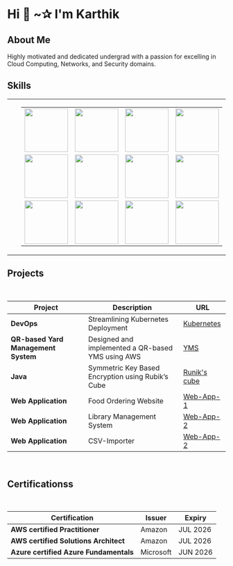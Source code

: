 <body>
      <h1> Hi 👋 ~✰ I'm Karthik</h1>
  <h2>About Me</h2>
  <p>Highly motivated and dedicated undergrad with a passion for excelling in Cloud Computing, Networks, and Security domains. </p>
  
  <div>
    <div>
    </div>
      <div>
      <h2>Skills</h2> 
        <table width="100%">
  <tr>
    <td width="50%">
    </td>
    <td width="50%">
  <table>
    <tr>
      <td><img src="https://github.com/Venkatakarthik0211/Data-Structures-and-Algorithm/blob/main/profile_images_and_icons/kubernetes-icon-2048x1995-r1q3f8n7.png" height="100" width="100"></td>
      <td><img src="https://github.com/Venkatakarthik0211/Data-Structures-and-Algorithm/blob/main/profile_images_and_icons/ansible-icon-2048x2048-ba8ueimn.png" height="100" width="100"></td>
      <td><img src="https://github.com/Venkatakarthik0211/Data-Structures-and-Algorithm/blob/main/profile_images_and_icons/docker.png" height="100" width="100"></td>
      <td><img src="https://github.com/Venkatakarthik0211/Data-Structures-and-Algorithm/blob/main/profile_images_and_icons/aws.png" height="100" width="100"></td>
    </tr>
    <tr>
      <td><img src="https://github.com/Venkatakarthik0211/Data-Structures-and-Algorithm/blob/main/profile_images_and_icons/Untitled.png" height="100" width="100"></td>
      <td><img src="https://github.com/Venkatakarthik0211/Data-Structures-and-Algorithm/blob/main/profile_images_and_icons/images.png" height="100" width="100"></td>
      <td><img src="https://github.com/Venkatakarthik0211/Data-Structures-and-Algorithm/blob/main/profile_images_and_icons/acer-logo-vmware-esxi-benq-w1070-acer-h6510bd-hyperv-multimedia-projectors-television-vmware-vsphere-png-clipart.jpg" height="100" width="100"></td>
      <td><img src="https://github.com/Venkatakarthik0211/Data-Structures-and-Algorithm/blob/main/profile_images_and_icons/sql.png" height="100" width="100"></td>
    </tr>
    <tr>
      <td><img src="https://github.com/Venkatakarthik0211/Data-Structures-and-Algorithm/blob/main/profile_images_and_icons/5968267.png" height="100" width="100"></td>
      <td><img src="https://github.com/Venkatakarthik0211/Data-Structures-and-Algorithm/blob/main/profile_images_and_icons/javascript-shield-logo-icon-2.png" height="100" width="100"></td>
      <td><img src="https://github.com/Venkatakarthik0211/Data-Structures-and-Algorithm/blob/main/profile_images_and_icons/5968242.png" height="100" width="100"></td>
      <td><img src="https://github.com/Venkatakarthik0211/Data-Structures-and-Algorithm/blob/main/profile_images_and_icons/php.svg" height="100" width="100"></td>
    </tr>
  </table>
    </td>
  </tr>
</table>
    </div>
  </div>
<h2>Projects</h2>
<br>

| Project           | Description                                                  | URL                                                          |
| ----------------- | ------------------------------------------------------------ | ------------------------------------------------------------ |
| **DevOps**        | Streamlining Kubernetes Deployment    | [Kubernetes](https://github.com/Venkatakarthik0211?tab=repositories)              |
| **QR-based Yard Management System**     | Designed and implemented a QR-based YMS using AWS | [YMS](https://github.com/Venkatakarthik0211/Yard2)|
| **Java**        | Symmetric Key Based Encryption using Rubik’s Cube        | [Runik's cube](https://github.com/Venkatakarthik0211/Runik-s-cube) |
| **Web Application** | Food Ordering Website          | [Web-App-1](https://github.com/Venkatakarthik0211/Food-Ordering-Website) |
| **Web Application** | Library Management System          | [Web-App-2](https://venkatakarthik0211.github.io/Library-Management/) |
| **Web Application** | CSV-Importer          | [Web-App-2](https://github.com/Venkatakarthik0211/CSV-importer) |


<br>
<h2>Certificationss</h2>
<br>

| Certification           | Issuer                                                  | Expiry                                                          |
| ----------------- | ------------------------------------------------------------ | ------------------------------------------------------------ |
| **AWS certified Practitioner**               | Amazon   |  JUL 2026 |
| **AWS certified Solutions Architect**        | Amazon   | JUL 2026 |
| **Azure certified Azure Fundamentals**        | Microsoft   | JUN 2026 |




<br>

</body>

